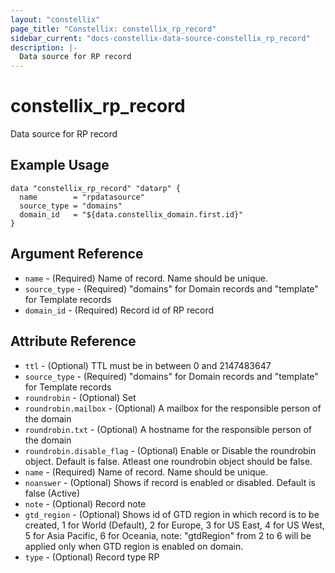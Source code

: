 ```yaml
---
layout: "constellix"
page_title: "Constellix: constellix_rp_record"
sidebar_current: "docs-constellix-data-source-constellix_rp_record"
description: |-
  Data source for RP record
---
```


# constellix_rp_record #
Data source for RP record

## Example Usage ##

```hcl
data "constellix_rp_record" "datarp" {
  name        = "rpdatasource"
  source_type = "domains"
  domain_id   = "${data.constellix_domain.first.id}"
}

```
## Argument Reference ##
* `name` - (Required) Name of record. Name should be unique.
* `source_type` - (Required) "domains" for Domain records and "template" for Template records
* `domain_id` - (Required) Record id of RP record

## Attribute Reference ##
* `ttl` - (Optional) TTL must be in between 0 and 2147483647
* `source_type` - (Required) "domains" for Domain records and "template" for Template records
* `roundrobin` - (Optional) Set
* `roundrobin.mailbox` - (Optional) A mailbox for the responsible person of the domain
* `roundrobin.txt` - (Optional) A hostname for the responsible person of the domain
* `roundrobin.disable_flag` - (Optional) Enable or Disable the roundrobin object. Default is false. Atleast one roundrobin object should be false.
* `name` - (Required) Name of record. Name should be unique.
* `noanswer` - (Optional) Shows if record is enabled or disabled. Default is false (Active)
* `note` - (Optional) Record note
* `gtd_region` - (Optional) Shows id of GTD region in which record is to be created, 1 for World (Default), 2 for Europe, 3 for US East, 4 for US West, 5 for Asia Pacific, 6 for Oceania, note: "gtdRegion" from 2 to 6 will be applied only when GTD region is enabled on domain.
* `type` - (Optional) Record type RP